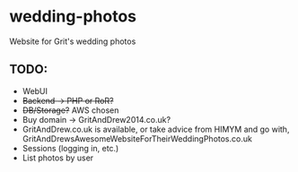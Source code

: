 # wedding-photos

Website for Grit's wedding photos

## TODO:

* WebUI
* ~~Backend -> PHP or RoR?~~
* ~~DB/Storage?~~ AWS chosen
* Buy domain -> GritAndDrew2014.co.uk?
* GritAndDrew.co.uk is available, or take advice from HIMYM and go with, GritAndDrewsAwesomeWebsiteForTheirWeddingPhotos.co.uk
* Sessions (logging in, etc.)
* List photos by user